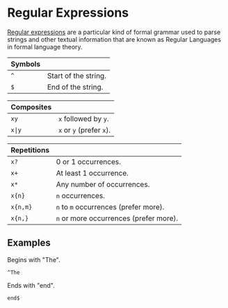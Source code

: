 # Regular Expressions

[Regular expressions](https://en.wikipedia.org/wiki/Regular_expression) are a particular kind of formal grammar used to parse strings and other textual information that are known as Regular Languages in formal language theory.

| Symbols | |
| - | - |
| `^` | Start of the string. |
| `$` | End of the string. |

| Composites | |
| - | - |
| `xy` | `x` followed by `y`. |
| `x\|y` | `x` or `y` (prefer `x`). |

| Repetitions | |
| - | - |
| `x?` | 0 or 1 occurrences. |
| `x+` | At least 1 occurrence. |
| `x*` | Any number of occurrences. |
| `x{n}` | `n` occurrences. |
| `x{n,m}` | `n` to `m` occurrences (prefer more). |
| `x{n,}` | `n` or more occurrences (prefer more). |

## Examples

Begins with "The".
```
^The
```

Ends with "end".
```
end$
```
